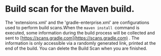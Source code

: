 Build scan for the Maven build.
=========

The 'extensions.xml' and the 'gradle-enterprise.xml' are configurations used to perform build scans.When the `maven install `command is executed, some information during the build process will be collected and sent to [https://scans.gradle.com](https://scans.gradle.com) .
The information is only accessible via a randomly generated link, printed at the end of the build. You can delete the Build Scan when you are finished.
